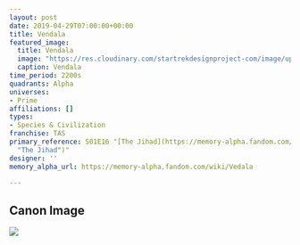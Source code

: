 ```yaml
---
layout: post
date: 2019-04-29T07:00:00+00:00
title: Vendala
featured_image:
  title: Vendala
  image: "https://res.cloudinary.com/startrekdesignproject-com/image/upload/v1556574341/Vendalan.png"
  caption: Vendala
time_period: 2200s
quadrants: Alpha
universes:
- Prime
affiliations: []
types:
- Species & Civilization
franchise: TAS
primary_reference: S01E16 "[The Jihad](https://memory-alpha.fandom.com/wiki/The_Jihad
  "The Jihad")"
designer: ''
memory_alpha_url: https://memory-alpha.fandom.com/wiki/Vedala

---
```

## Canon Image

![](https://res.cloudinary.com/startrekdesignproject-com/image/upload/v1556574341/Vendalan1.jpg)